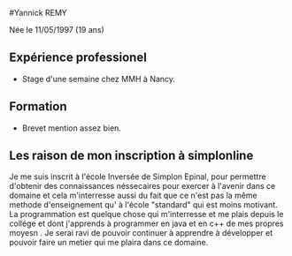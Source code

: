 #Yannick REMY

Née le 11/05/1997 (19 ans)

## Expérience professionel

* Stage d'une semaine chez MMH à Nancy.


## Formation 

* Brevet mention assez bien.

## Les raison de mon inscription à simplonline

Je me suis inscrit à l'école Inversée de Simplon Epinal, pour permettre d'obtenir des connaissances néssecaires pour exercer à l'avenir dans ce domaine et cela m'interresse aussi du fait que ce n'est pas la même methode d'enseignement qu' à l'école "standard" qui est moins motivant. 
La programmation est quelque chose qui m'interresse et me plais depuis le collége et dont j'apprends à programmer en java et en c++ de mes propres moyesn .
Je serai ravi de pouvoir continuer à apprendre à développer et pouvoir faire un metier qui me plaira dans ce domaine.